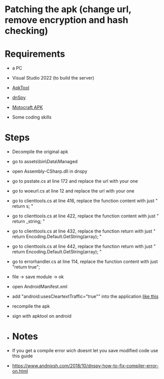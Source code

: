 # Patching the apk (change url, remove encryption and hash checking)
# Requirements
- a PC
- Visual Studio 2022 (to build the server)
- [ApkTool](https://apktool.org/docs/install)
- [dnSpy](https://github.com/dnSpyEx/dnSpy)
- [Motocraft APK](https://apkpure.com/motocraft/com.cmplay.motocraftteam/download)

- Some coding skills

# Steps
- Decompile the original apk
- go to assets\bin\Data\Managed
- open Assembly-CSharp.dll in dnspy
- go to psstate.cs at line 172 and replace the url with your one
- go to woeurl.cs at line 12 and replace the url with your one
- go to clienttools.cs at line 416, replace the function content with just " return s; "
- go to clienttools.cs at line 422, replace the function content with just " return _string; "
- go to clienttools.cs at line 432, replace the function return with just " return Encoding.Default.GetString(array); "
- go to clienttools.cs at line 442, replace the function return with just " return Encoding.Default.GetString(array); "
- go to errorhandler.cs at line 114, replace the function content with just "return true";
- file -> save module -> ok
- open AndroidManifest.xml
- add "android:usesCleartextTraffic="true"" into the application [like this](https://imgur.com/a/n8gdD0I)
- recompile the apk
- sign with apktool on android

- # Notes
- If you get a compile error wich doesnt let you save modified code use this guide
- https://www.andnixsh.com/2018/10/dnspy-how-to-fix-compiler-error-on.html
